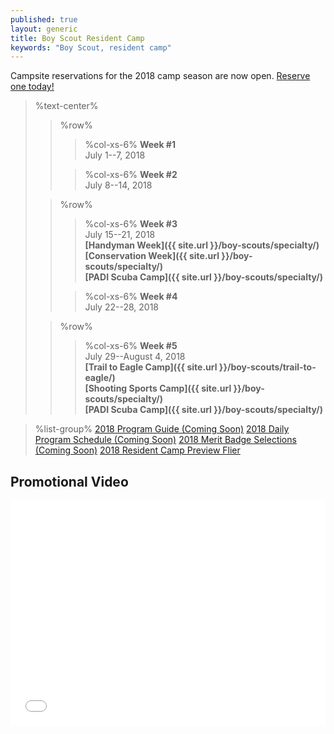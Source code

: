 ```yaml
---
published: true
layout: generic
title: Boy Scout Resident Camp
keywords: "Boy Scout, resident camp"
---
```


<div class="alert alert-info">
Campsite reservations for the 2018 camp season are now open.
<a href="{{ site.url }}/boy-scouts/register/">
Reserve one today!</a>
</div>

> %text-center%
>> %row%
>>> %col-xs-6%
>>> **Week #1**<br/>
>>> July 1--7, 2018
>>
>>> %col-xs-6%
>>> **Week #2**<br/>
>>> July 8--14, 2018
>
>> %row%
>>> %col-xs-6%
>>> **Week #3**<br/>
>>> July 15--21, 2018<br/>
>>> **[Handyman Week]({{ site.url }}/boy-scouts/specialty/)**<br/>
>>> **[Conservation Week]({{ site.url }}/boy-scouts/specialty/)**<br/>
>>> **[PADI Scuba Camp]({{ site.url }}/boy-scouts/specialty/)**
>>
>>> %col-xs-6%
>>> **Week #4**<br/>
>>> July 22--28, 2018
>
>> %row%
>>> %col-xs-6%
>>> **Week #5**<br/>
>>> July 29--August 4, 2018<br/>
>>> **[Trail to Eagle Camp]({{ site.url }}/boy-scouts/trail-to-eagle/)**<br/>
>>> **[Shooting Sports Camp]({{ site.url }}/boy-scouts/specialty/)**<br/>
>>> **[PADI Scuba Camp]({{ site.url }}/boy-scouts/specialty/)**


> %list-group%
> <a href="{{ site.url }}/#" class="list-group-item">2018 Program Guide (Coming Soon)</a>
> <a href="{{ site.url }}/#" class="list-group-item">2018 Daily Program Schedule (Coming Soon)</a>
> <a href="{{ site.url }}/#" class="list-group-item">2018 Merit Badge Selections (Coming Soon)</a>
> <a href="{{ site.url }}/pdf/2018/2018-boy-scout-flier.pdf" class="list-group-item">2018 Resident Camp Preview Flier</a>

## Promotional Video

<iframe style="max-width: 640px; width: 100%; height: 360px; border: none;" src="//www.youtube-nocookie.com/embed/mBW3OGLBcIc?rel=0" allowfullscreen></iframe>
